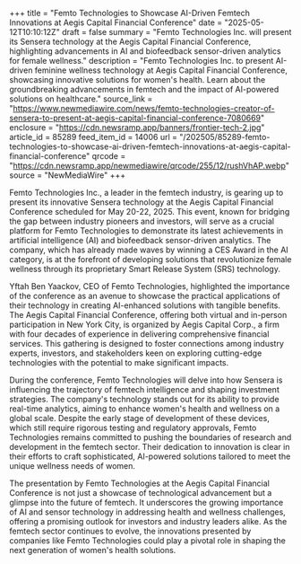 +++
title = "Femto Technologies to Showcase AI-Driven Femtech Innovations at Aegis Capital Financial Conference"
date = "2025-05-12T10:10:12Z"
draft = false
summary = "Femto Technologies Inc. will present its Sensera technology at the Aegis Capital Financial Conference, highlighting advancements in AI and biofeedback sensor-driven analytics for female wellness."
description = "Femto Technologies Inc. to present AI-driven feminine wellness technology at Aegis Capital Financial Conference, showcasing innovative solutions for women's health. Learn about the groundbreaking advancements in femtech and the impact of AI-powered solutions on healthcare."
source_link = "https://www.newmediawire.com/news/femto-technologies-creator-of-sensera-to-present-at-aegis-capital-financial-conference-7080669"
enclosure = "https://cdn.newsramp.app/banners/frontier-tech-2.jpg"
article_id = 85289
feed_item_id = 14006
url = "/202505/85289-femto-technologies-to-showcase-ai-driven-femtech-innovations-at-aegis-capital-financial-conference"
qrcode = "https://cdn.newsramp.app/newmediawire/qrcode/255/12/rushVhAP.webp"
source = "NewMediaWire"
+++

<p>Femto Technologies Inc., a leader in the femtech industry, is gearing up to present its innovative Sensera technology at the Aegis Capital Financial Conference scheduled for May 20-22, 2025. This event, known for bridging the gap between industry pioneers and investors, will serve as a crucial platform for Femto Technologies to demonstrate its latest achievements in artificial intelligence (AI) and biofeedback sensor-driven analytics. The company, which has already made waves by winning a CES Award in the AI category, is at the forefront of developing solutions that revolutionize female wellness through its proprietary Smart Release System (SRS) technology.</p><p>Yftah Ben Yaackov, CEO of Femto Technologies, highlighted the importance of the conference as an avenue to showcase the practical applications of their technology in creating AI-enhanced solutions with tangible benefits. The Aegis Capital Financial Conference, offering both virtual and in-person participation in New York City, is organized by Aegis Capital Corp., a firm with four decades of experience in delivering comprehensive financial services. This gathering is designed to foster connections among industry experts, investors, and stakeholders keen on exploring cutting-edge technologies with the potential to make significant impacts.</p><p>During the conference, Femto Technologies will delve into how Sensera is influencing the trajectory of femtech intelligence and shaping investment strategies. The company's technology stands out for its ability to provide real-time analytics, aiming to enhance women's health and wellness on a global scale. Despite the early stage of development of these devices, which still require rigorous testing and regulatory approvals, Femto Technologies remains committed to pushing the boundaries of research and development in the femtech sector. Their dedication to innovation is clear in their efforts to craft sophisticated, AI-powered solutions tailored to meet the unique wellness needs of women.</p><p>The presentation by Femto Technologies at the Aegis Capital Financial Conference is not just a showcase of technological advancement but a glimpse into the future of femtech. It underscores the growing importance of AI and sensor technology in addressing health and wellness challenges, offering a promising outlook for investors and industry leaders alike. As the femtech sector continues to evolve, the innovations presented by companies like Femto Technologies could play a pivotal role in shaping the next generation of women's health solutions.</p>